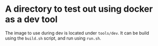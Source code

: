 # A directory to test out using docker as a dev tool

The image to use during dev is located under `tools/dev`. It can be build using the `build.sh` script, and run using `run.sh`.
